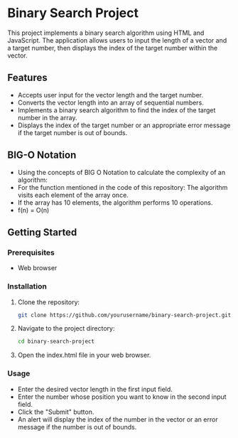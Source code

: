 # Binary Search Project

This project implements a binary search algorithm using HTML and JavaScript. The application allows users to input the length of a vector and a target number, then displays the index of the target number within the vector.

## Features

- Accepts user input for the vector length and the target number.
- Converts the vector length into an array of sequential numbers.
- Implements a binary search algorithm to find the index of the target number in the array.
- Displays the index of the target number or an appropriate error message if the target number is out of bounds.

## BIG-O Notation
- Using the concepts of BIG O Notation to calculate the complexity of an algorithm:
- For the function mentioned in the code of this repository: The algorithm visits each element of the array once.
- If the array has 10 elements, the algorithm performs 10 operations.
- f(n) = O(n)

## Getting Started

### Prerequisites

- Web browser

### Installation

1. Clone the repository:

   ```bash
   git clone https://github.com/yourusername/binary-search-project.git

2. Navigate to the project directory:
    ```bash
    cd binary-search-project

3. Open the index.html file in your web browser.

### Usage
- Enter the desired vector length in the first input field.
- Enter the number whose position you want to know in the second input field.
- Click the "Submit" button.
- An alert will display the index of the number in the vector or an error message if the number is out of bounds.

